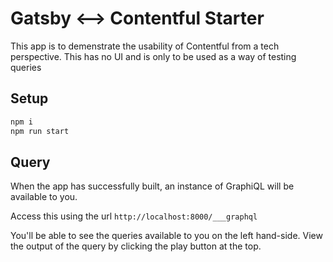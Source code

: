 # Gatsby <--> Contentful Starter

This app is to demenstrate the usability of Contentful from a tech perspective. This has no UI and is only to be used as a way of testing queries

## Setup

```sh
npm i
npm run start
```

## Query

When the app has successfully built, an instance of GraphiQL will be available to you.

Access this using the url `http://localhost:8000/___graphql`

You'll be able to see the queries available to you on the left hand-side. View the output of the query by clicking the play button at the top.
